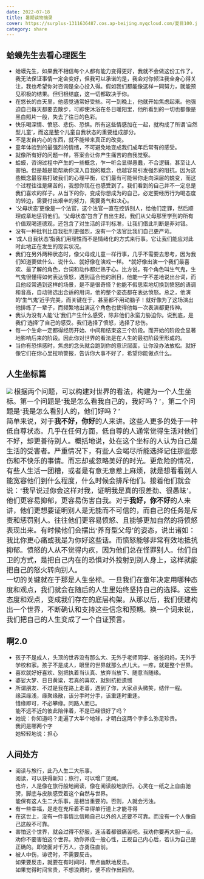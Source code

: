 ```yaml
---
date: 2022-07-18
title: 暑期读物摘录
cover: https://surplus-1311636487.cos.ap-beijing.myqcloud.com/夏目100.jpg
category: share
---
```


## 蛤蟆先生去看心理医生
* 蛤蟆先生，如果我不相信每个人都有能力变得更好，我就不会做这份工作了。我无法保证事情一定会变好，但我可以承诺的是，我会对你倾注我全身心得关注，我也希望你对咨询是全心投入得。假如我们都能像这样一同努力，就能预见积极的结果。但归根结底，这一切都取决于你。
* 在悠长的白天里，他感觉通常好受些。可一到晚上，他就开始焦虑起来。他强迫自己每天都要去散步，可即使沐浴在冬日暖阳里，他所看到的一切也都像是黑白照片一般，失去了往日的色彩。
* 快乐喝深情、愤怒、悲伤、恐惧。所有这些情感加在一起，就构成了所谓‘自然型儿童’，而这是整个儿童自我状态的重要组成部分。
* 不是发自内心的东西，就不能带来真正的改变。
* 童年体验到的最强烈的情绪，不可避免地变成我们成年后常有的感受。
* 就像所有好的问题一样，答案会让你产生痛苦的自我觉察。
* 蛤蟆，咨询过程中产生的一些概念，乍一听会显得愚蠢，不合逻辑，甚至让人害怕。但是越是能帮助你深入自我的概念，也越容易引发强烈的阻抗。因为这些概念最容易打破我们的心理平衡，它们最有可能带你走向深层的蜕变，而这个过程往往是痛苦的，我想你现在也感受到了。我们看到的自己并不一定总是我们喜欢的样子。从当下的你，变成你想成为的自己，必定要经历行为喝态度的转边，需要付出艰辛的努力，需要勇气和决心。
* ‘父母状态’更像是一个法官，这个法官一直在控诉别人，给他们定罪，然后顺理成章地惩罚他们。‘父母状态’包含了自出生起，我们从父母那里学到的所有价值观喝道德观，还包含了对生活的评判标准，让我们借此判断是非对错。
* 没有一种批判比自我批判更强烈，没有一个法官比我们自己更严苛。
* ‘成人自我状态’指我们用理性而不是情绪化的方式来行事。它让我们能应对此时此地正在发生的现实状况。
* 我们在另外两种状态时，像父母或儿童一样行事，几乎不需要去思考，因为我们知道要做什么、说什么、就好像在演戏一样。
*就好像出演一个我们最喜欢、最了解的角色，台词和动作都烂熟于心。比方说，有个角色叫生气鬼，生气鬼很懂得如何表达愤怒，遇到适合他的剧目，他能一字不差地说出台词，而且他经常遇到这样的场景，是不是很奇怪？他能不假思索地切换到愤怒的语调和音高，自动筛选出合适的用词，他的整个姿态都在表达愤怒。总之，他演的‘生气鬼’近乎完美，而关键在于，甚至都不用动脑子！就好像为了这场演出他排练了一辈子，而频繁地出演这个角色也使得他每一次表演都更传神。
* 我认为没有人能‘让’我们产生什么感受，除非他们永蛮力胁迫你。说到底，是我们‘选择’了自己的感受。我们选择了愤怒，选择了悲伤。
* 每一个生命一定都得经历开始、中间和结束这三个阶段。而开始的阶段会显著地影响后来的阶段。因此你对世界的看法是在人生的最初阶段里形成的。
* 当你有恐惧感时，焦虑的念头就会跑到你的意识层面，让你没办法放松。就好像它们在你心里拉响警报，告诉你大事不好了，希望你能做点什么。

## 人生坐标篇
![](https://surplus-1311636487.cos.ap-beijing.myqcloud.com/人生坐标.jpg)
<font size="4 " face="华文行楷">根据两个问题，可以构建对世界的看法，构建为一个人生坐标。第一个问题是‘我是怎么看我自己的，我好吗？’，第二个问题是‘我是怎么看别人的，他们好吗？’        
简单来说，对于**我不好，你好**的人来讲。这些人更多的处于一种低自尊状态。几乎在任何方面，低自尊的人通常觉得生活对他们不好，却更善待别人。概括地说，处在这个坐标的人认为自己是生活的受害者。严重情况下，有些人会竭尽所能选择记住那些悲伤和不快乐的事情。而忘却或忽略美好的时光。更危险的情况，有些人生活一团糟，或者是有意无意惹上麻烦，就是想看看别人能宽容他们到什么程度，什么时候会排斥他们。接着他们就会说：‘我早说过你会这样对我，证明我是真的很差劲、很愚昧’。他们更容易抑郁，更容易伤害自我。对于**我好，你不好**的人来讲，他们更想要证明别人是无能而不可信的，而自己的任务是斥责和惩罚别人。往往他们更容易愤怒、且能够更加自然的将愤怒表现出来。有时候他们会摆出‘养育型父母’的姿态，说出诸如：我比你更心痛或我是为你好这些话。而愤怒能够非常有效地抵抗抑郁。愤怒的人从不觉得内疚，因为他们总在怪罪别人。他们自卫的方式，是把自己内在的恐惧对外投射到别人身上，这样就能把自己的怒火转向别人。    
一切的关键就在于那是人生坐标。一旦我们在童年决定用哪种态度和观点，我们就会在随后的人生里始终坚持自己的选择。这些态度和观点，变成我们存在的底层构架。从那以后，我们便建构出一个世界，不断确认和支持这些信念和预期。换一个词来说，我们把自己的人生变成了一个自证预言。</font>


## 啊2.0

* 孩子不是成人，头顶的世界没有那么大、无外乎老师同学、爸爸妈妈，无外乎学校和家。孩子不是成人，眼里的世界就那么点儿大。一疼，就是整个世界。
* 喜欢就好好喜欢、别把执着当认真、放弃当放下、随意当随缘。
* 婆娑大梦、日日黄粱，若真的喜欢，就别抗拒遗憾
* 所谓朋友、不过是我在路上走着，遇到了你，大家点头微笑，结伴一程。    
缘深缘浅，缘聚缘散，该分手时分手，该重逢时重逢。    
惜缘即可，不必攀缘。同路人而已。    
能不远不近的彼此陪伴着，不是已经很好了吗？
* 她说：你知道吗？走遍了大半个地球，才明白这两个字多么弥足珍贵。    
我问是哪两个字    
她轻轻地说：担心

## 人间处方
* 阅读与旅行，此乃人生二大乐事。    
阅读，可以获得新知；旅行，可以增广见闻。    
也许，人是像在旅行般地阅读，像在阅读般地旅行。心灵在一纸之上自由驰骋，脚底与皮肤感受着这个自然与世界。    
能保有这人生二大乐事，是相当重要的。否则，人就会污浊。
* 有一些幸福，是走在充斥着不幸得单行道上才能寻得
* 在这世上，没有一件事情比信赖自己以外的人还要不可靠。而没有一个人像自己这般不可靠。
* 害怕这个世界，就会过得不舒服，连活着都很痛苦吧。我劝你要再大胆一点。劝你不要害怕这个世界。劝你养成一般心性，正视自己内心后，若认为自己是正确的。即使面对千万人，亦勇往直前。
* 被人中伤，诽谤时，不需要反击。    
如果要反击，就要在有时间时，带点幽默地反击。    
如果觉得时间宝贵，不想浪费时，便不应作出回应。
